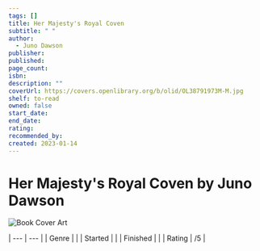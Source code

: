 ```yaml
---
tags: []
title: Her Majesty's Royal Coven
subtitle: " "
author:
  - Juno Dawson
publisher: 
published: 
page_count: 
isbn: 
description: ""
coverUrl: https://covers.openlibrary.org/b/olid/OL38791973M-M.jpg
shelf: to-read
owned: false
start_date: 
end_date: 
rating: 
recommended_by: 
created: 2023-01-14
---
```


# Her Majesty's Royal Coven by Juno Dawson

![Book Cover Art](https://covers.openlibrary.org/b/olid/OL38791973M-M.jpg)


| --- | --- |
| Genre |  |
| Started |  |
| Finished |  |
| Rating | /5 |

